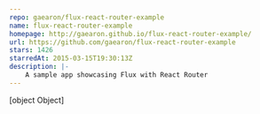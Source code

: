 ```yaml
---
repo: gaearon/flux-react-router-example
name: flux-react-router-example
homepage: http://gaearon.github.io/flux-react-router-example/
url: https://github.com/gaearon/flux-react-router-example
stars: 1426
starredAt: 2015-03-15T19:30:13Z
description: |-
    A sample app showcasing Flux with React Router
---
```


[object Object]
